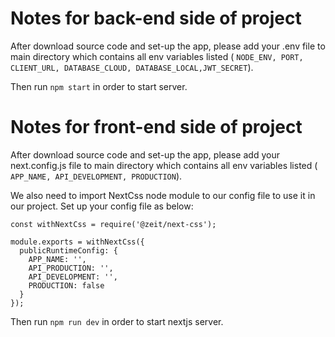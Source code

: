 # Notes for back-end side of project

After download source code and set-up the app, please add your .env file to main directory which contains all env variables listed ( `NODE_ENV, PORT, CLIENT_URL, DATABASE_CLOUD, DATABASE_LOCAL,JWT_SECRET`).

Then run
`npm start`
in order to start server.

# Notes for front-end side of project

After download source code and set-up the app, please add your next.config.js file to main directory which contains all env variables listed ( `APP_NAME, API_DEVELOPMENT, PRODUCTION`).

We also need to import NextCss node module to our config file to use it in our project.
Set up your config file as below:

```
const withNextCss = require('@zeit/next-css');

module.exports = withNextCss({
  publicRuntimeConfig: {
    APP_NAME: '',
    API_PRODUCTION: '',
    API_DEVELOPMENT: '',
    PRODUCTION: false
  }
});

```

Then run
`npm run dev`
in order to start nextjs server.
